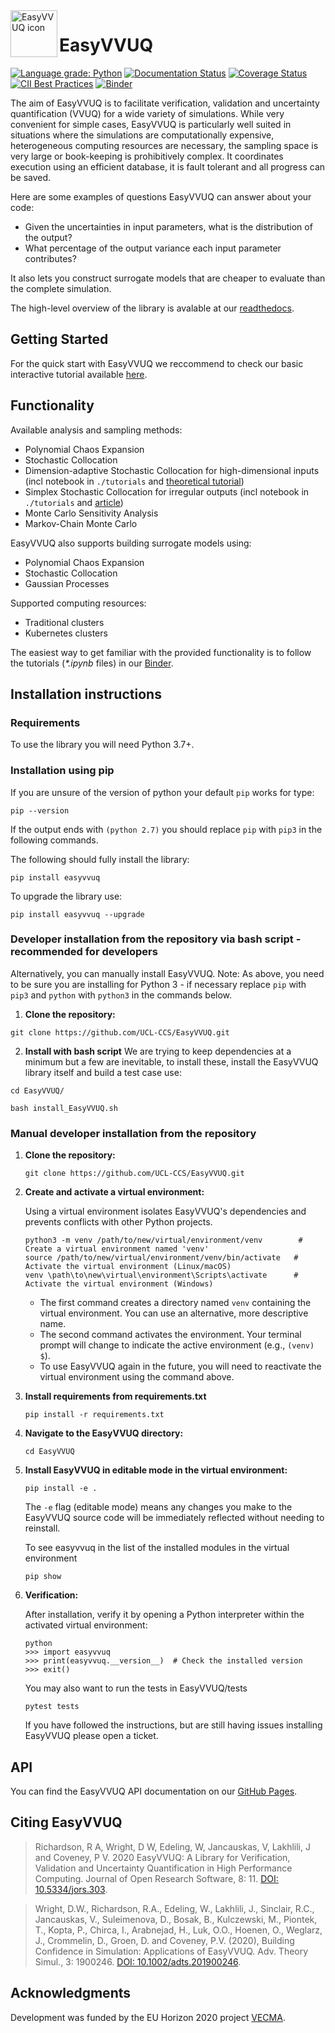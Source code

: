<img align="left" width="75" height="75" src="https://github.com/UCL-CCS/EasyVVUQ/blob/dev/docs/images/circle-logo.svg" alt="EasyVVUQ icon">

# EasyVVUQ

[![Language grade: Python](https://img.shields.io/lgtm/grade/python/g/UCL-CCS/EasyVVUQ.svg?logo=lgtm&logoWidth=18)](https://lgtm.com/projects/g/UCL-CCS/EasyVVUQ/context:python)
[![Documentation Status](https://readthedocs.org/projects/easyvvuq/badge/?version=latest)](https://easyvvuq.readthedocs.io/)
[![Coverage Status](https://coveralls.io/repos/github/UCL-CCS/EasyVVUQ/badge.svg?branch=dev&service=github)](https://coveralls.io/github/UCL-CCS/EasyVVUQ?branch=dev)
[![CII Best Practices](https://bestpractices.coreinfrastructure.org/projects/3796/badge)](https://bestpractices.coreinfrastructure.org/projects/3796)
[![Binder](https://mybinder.org/badge_logo.svg)](https://mybinder.org/v2/gh/UCL-CCS/EasyVVUQ/dev?filepath=tutorials)

The aim of EasyVVUQ is to facilitate verification, validation and 
uncertainty quantification (VVUQ) for a wide variety of
simulations. While very convenient for simple cases, EasyVVUQ is particularly well suited in situations where the simulations are computationally expensive, 
heterogeneous computing resources are necessary, the sampling space is very large or book-keeping is prohibitively
complex. It coordinates execution using an efficient database, it is fault tolerant and all progress can be saved.

Here are some examples of questions EasyVVUQ can answer about your code:

 * Given the uncertainties in input parameters, what is the distribution of the output?
 * What percentage of the output variance each input parameter contributes?

It also lets you construct surrogate models that are cheaper to evaluate than the complete simulation.

The high-level overview of the library is avalable at our [readthedocs](https://easyvvuq.readthedocs.io/en/dev/).

## Getting Started

For the quick start with EasyVVUQ we reccommend to check our basic interactive tutorial available [here](https://mybinder.org/v2/gh/UCL-CCS/EasyVVUQ/a6852d6c5ba36f15579e601d7a8d074505f31084?filepath=tutorials%2Fbasic_tutorial.ipynb).


## Functionality

Available analysis and sampling methods:

* Polynomial Chaos Expansion
* Stochastic Collocation
* Dimension-adaptive Stochastic Collocation for high-dimensional inputs (incl notebook in `./tutorials` and [theoretical tutorial](https://www.researchgate.net/publication/359296270_Adaptive_sparse-grid_tutorial))
* Simplex Stochastic Collocation for irregular outputs (incl notebook in `./tutorials` and [article](https://doi.org/10.1016/J.JCP.2015.12.034))
* Monte Carlo Sensitivity Analysis
* Markov-Chain Monte Carlo

EasyVVUQ also supports building surrogate models using:

* Polynomial Chaos Expansion
* Stochastic Collocation
* Gaussian Processes

Supported computing resources:

* Traditional clusters
* Kubernetes clusters

The easiest way to get familiar with the provided functionality is to follow the tutorials (*\*.ipynb* files) in our
[Binder](https://mybinder.org/v2/gh/UCL-CCS/EasyVVUQ/dev?filepath=tutorials).

## Installation instructions

### Requirements

To use the library you will need Python 3.7+.

### Installation using pip

If you are unsure of the version of python your default `pip` works for type:
```
pip --version
```

If the output ends with `(python 2.7)` you should replace `pip` with `pip3` in the following commands.

The following should fully install the library:
```
pip install easyvvuq
```

To upgrade the library use:

```
pip install easyvvuq --upgrade
```
### Developer installation from the repository via bash script - recommended for developers

Alternatively, you can manually install EasyVVUQ. Note: As above, you need to be sure you are installing for Python 3 - if necessary replace `pip` with `pip3` and `python` with `python3` in the commands below.

1. **Clone the repository:**
```
git clone https://github.com/UCL-CCS/EasyVVUQ.git
```
2. **Install with bash script**
We are trying to keep dependencies at a minimum but a few are inevitable, to install these, install the EasyVVUQ library itself and build a test case use:
```
cd EasyVVUQ/

bash install_EasyVVUQ.sh
```

### Manual developer installation from the repository 

1.  **Clone the repository:**
    ```
    git clone https://github.com/UCL-CCS/EasyVVUQ.git
    ```

2.  **Create and activate a virtual environment:**
   
    Using a virtual environment isolates EasyVVUQ's dependencies and prevents conflicts with other Python projects.

    ```
    python3 -m venv /path/to/new/virtual/environment/venv        # Create a virtual environment named 'venv'
    source /path/to/new/virtual/environment/venv/bin/activate   # Activate the virtual environment (Linux/macOS)
    venv \path\to\new\virtual\environment\Scripts\activate      # Activate the virtual environment (Windows)
    ```

    *   The first command creates a directory named `venv` containing the virtual environment. You can use an alternative, more descriptive name. 
    *   The second command activates the environment. Your terminal prompt will change to indicate the active environment (e.g., `(venv) $`).
    *   To use EasyVVUQ again in the future, you will need to reactivate the virtual environment using the command above. 

3. **Install requirements from requirements.txt**
    ```
    pip install -r requirements.txt
    ```

4.  **Navigate to the EasyVVUQ directory:**

    ```
    cd EasyVVUQ
    ```

5.  **Install EasyVVUQ in editable mode in the virtual environment:**

    ```
    pip install -e .
    ```
    The `-e` flag (editable mode) means any changes you make to the EasyVVUQ source code will be immediately reflected without needing to reinstall.

    To see easyvvuq in the list of the installed modules in the virtual environment
    ```
    pip show
    ```
6. **Verification:**

    After installation, verify it by opening a Python interpreter within the activated virtual environment:
    
    ```
    python
    >>> import easyvvuq
    >>> print(easyvvuq.__version__)  # Check the installed version
    >>> exit()
    ```

    You may also want to run the tests in EasyVVUQ/tests
    ```
    pytest tests
    ```
    
    If you have followed the instructions, but are still having issues installing EasyVVUQ please open a ticket. 

## API

You can find the EasyVVUQ API documentation on our [GitHub Pages](https://ucl-ccs.github.io/EasyVVUQ/).

## Citing EasyVVUQ

> Richardson, R A, Wright, D W, Edeling, W, Jancauskas, V, Lakhlili, J and Coveney, P V. 
2020 EasyVVUQ: A Library for Verification, Validation and Uncertainty Quantification in High Performance Computing. 
Journal of Open Research Software, 8: 11.
> [DOI: 10.5334/jors.303](https://doi.org/10.5334/jors.303).

> Wright, D.W., Richardson, R.A., Edeling, W., Lakhlili, J., Sinclair, R.C., Jancauskas, V., Suleimenova, D., Bosak, B., Kulczewski, M., Piontek, T., Kopta, P., Chirca, I., Arabnejad, H., Luk, O.O., Hoenen, O., Weglarz, J., Crommelin, D., Groen, D. and Coveney, P.V. (2020), Building Confidence in Simulation: Applications of EasyVVUQ. Adv. Theory Simul., 3: 1900246.
> [DOI: 10.1002/adts.201900246](https://doi.org/10.1002/adts.201900246).

## Acknowledgments

Development was funded by the EU Horizon 2020 project [VECMA](http://www.vecma.eu/).
